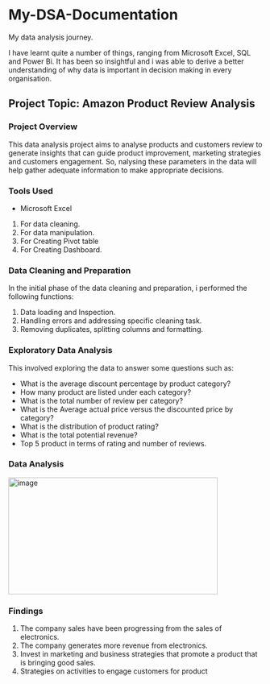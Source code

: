 # My-DSA-Documentation
My data analysis journey.

I have learnt quite a number of things, ranging from Microsoft Excel, SQL and Power Bi. It has been so insightful and i was able to derive a better understanding of why data is important in decision making in every organisation.

## Project Topic: Amazon Product Review Analysis

### Project Overview
This data analysis project aims to analyse products and customers review to generate insights that can guide product improvement, marketing strategies and customers engagement. So, nalysing these parameters in the data will help gather adequate information to make appropriate decisions.

### Tools Used
- Microsoft Excel
 1. For data cleaning.
 2. For data manipulation.
 3. For Creating Pivot table
 4. For Creating Dashboard.

### Data Cleaning and Preparation
In the initial phase of the data cleaning and preparation, i performed the following functions:
 1. Data loading and Inspection.
 2. Handling errors and addressing specific cleaning task.
 3. Removing duplicates, splitting columns and formatting.

### Exploratory Data Analysis
This involved exploring the data to answer some questions such as:
- What is the average discount percentage by product category?
- How many product are listed under each category?
- What is the total number of review per category?
- What is the Average actual price versus the discounted price by category?
- What is the distribution of product rating?
- What is the total potential revenue?
- Top 5 product in terms of rating and number of reviews.

### Data Analysis
<img width="415" height="232" alt="image" src="https://github.com/user-attachments/assets/d1dca135-bd0b-4473-b03c-2434743df6dd" />


### Findings
 1. The company sales have been progressing from the sales of electronics.
 2. The company generates more revenue from electronics.
 3. Invest in marketing and business strategies that promote a product that is bringing good sales.
 4. Strategies on activities to engage customers for product 
